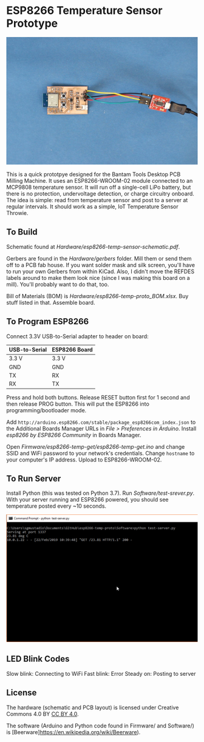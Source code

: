 ESP8266 Temperature Sensor Prototype
====================================

![ESP8266-WROOM-02 Temperature Sensor Throwie](https://raw.githubusercontent.com/ShawnHymel/esp8266-temp-proto/master/Images/esp8266-throwie-programming.jpg)

This is a quick prototpye designed for the Bantam Tools Desktop PCB Milling Machine. It uses an ESP8266-WROOM-02 module connected to an MCP9808 temperature sensor. It will run off a single-cell LiPo battery, but there is no protection, undervoltage detection, or charge circuitry onboard. The idea is simple: read from temperature sensor and post to a server at regular intervals. It should work as a simple, IoT Temperature Sensor Throwie.

To Build
--------

Schematic found at *Hardware/esp8266-temp-sensor-schematic.pdf*.

Gerbers are found in the *Hardware/gerbers* folder. Mill them or send them off to a PCB fab house. If you want solder mask and silk screen, you'll have to run your own Gerbers from within KiCad. Also, I didn't move the REFDES labels around to make them look nice (since I was making this board on a mill). You'll probably want to do that, too.

Bill of Materials (BOM) is *Hardware/esp8266-temp-proto_BOM.xlsx*. Buy stuff listed in that. Assemble board.

To Program ESP8266
------------------

Connect 3.3V USB-to-Serial adapter to header on board:

| USB-to-Serial | ESP8266 Board |
| ------------- | ------------- |
|     3.3 V     |     3.3 V     |
|      GND      |      GND      |
|       TX      |       RX      |
|       RX      |       TX      |

Press and hold both buttons. Release RESET button first for 1 second and then release PROG button. This will put the ESP8266 into programming/bootloader mode.

Add `http://arduino.esp8266.com/stable/package_esp8266com_index.json` to the Additional Boards Manager URLs in *File > Preferences in Arduino*. Install *esp8266 by ESP8266 Community* in Boards Manager.

Open *Firmware/esp8266-temp-get/esp8266-temp-get.ino* and change SSID and WiFi password to your network's credentials. Change `hostname` to your computer's IP address. Upload to ESP8266-WROOM-02.

To Run Server
-------------

Install Python (this was tested on Python 3.7). Run *Software/test-srever.py*. With your server running and ESP8266 powered, you should see temperature posted every ~10 seconds.

![Temperature Sensor Throwie posting to server console](https://raw.githubusercontent.com/ShawnHymel/esp8266-temp-proto/master/Images/server-console-throwie.jpg)

LED Blink Codes
---------------

Slow blink: Connecting to WiFi
Fast blink: Error
Steady on: Posting to server

License
-------

The hardware (schematic and PCB layout) is licensed under Creative Commons 4.0 BY [CC BY 4.0](https://creativecommons.org/licenses/by/4.0/).

The software (Arduino and Python code found in Firmware/ and Software/) is [Beerware]https://en.wikipedia.org/wiki/Beerware).